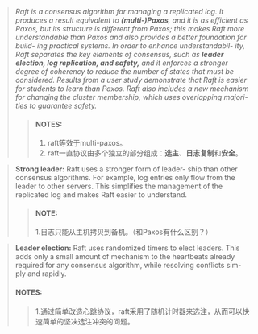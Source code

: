 > *Raft is a consensus algorithm for managing a replicated log. It produces a result equivalent to **(multi-)Paxos**, and it is as efficient as Paxos, but its structure is different from Paxos; this makes Raft more understandable than Paxos and also provides a better foundation for build- ing practical systems. In order to enhance understandabil- ity, Raft separates the key elements of consensus, such as **leader election, log replication, and safety,** and it enforces a stronger degree of coherency to reduce the number of states that must be considered. Results from a user study demonstrate that Raft is easier for students to learn than Paxos. Raft also includes a new mechanism for changing the cluster membership, which uses overlapping majori- ties to guarantee safety.*
> > #### NOTES:
> > 1. raft等效于multi-paxos。
> > 2. raft一直协议由多个独立的部分组成：**选主**、**日志复制**和**安全**。

> **Strong leader:** Raft uses a stronger form of leader- ship than other consensus algorithms. For example, log entries only flow from the leader to other servers. This simplifies the management of the replicated log and makes Raft easier to understand.
> > #### NOTE:
> > 1.日志只能从主机拷贝到备机。（和Paxos有什么区别？）

> **Leader election:** Raft uses randomized timers to elect leaders. This adds only a small amount of mechanism to the heartbeats already required for any consensus algorithm, while resolving conflicts sim- ply and rapidly.
> #### NOTES:
> > 1.通过简单改造心跳协议，raft采用了随机计时器来选注，从而可以快速简单的坚决选注冲突的问题。
